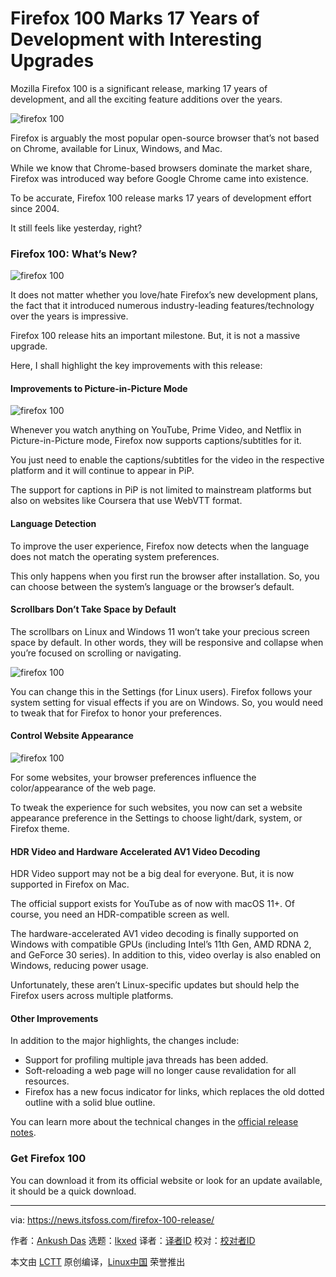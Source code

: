[#]: subject: "Firefox 100 Marks 17 Years of Development with Interesting Upgrades"
[#]: via: "https://news.itsfoss.com/firefox-100-release/"
[#]: author: "Ankush Das https://news.itsfoss.com/author/ankush/"
[#]: collector: "lkxed"
[#]: translator: " "
[#]: reviewer: " "
[#]: publisher: " "
[#]: url: " "

Firefox 100 Marks 17 Years of Development with Interesting Upgrades
======
Mozilla Firefox 100 is a significant release, marking 17 years of development, and all  the exciting feature additions over the years.

![firefox 100][1]

Firefox is arguably the most popular open-source browser that’s not based on Chrome, available for Linux, Windows, and Mac.

While we know that Chrome-based browsers dominate the market share, Firefox was introduced way before Google Chrome came into existence.

To be accurate, Firefox 100 release marks 17 years of development effort since 2004.

It still feels like yesterday, right?

### Firefox 100: What’s New?

![firefox 100][2]

It does not matter whether you love/hate Firefox’s new development plans, the fact that it introduced numerous industry-leading features/technology over the years is impressive.

Firefox 100 release hits an important milestone. But, it is not a massive upgrade.

Here, I shall highlight the key improvements with this release:

#### Improvements to Picture-in-Picture Mode

![firefox 100][3]

Whenever you watch anything on YouTube, Prime Video, and Netflix in Picture-in-Picture mode, Firefox now supports captions/subtitles for it.

You just need to enable the captions/subtitles for the video in the respective platform and it will continue to appear in PiP.

The support for captions in PiP is not limited to mainstream platforms but also on websites like Coursera that use WebVTT format.

#### Language Detection

To improve the user experience, Firefox now detects when the language does not match the operating system preferences.

This only happens when you first run the browser after installation. So, you can choose between the system’s language or the browser’s default.

#### Scrollbars Don’t Take Space by Default

The scrollbars on Linux and Windows 11 won’t take your precious screen space by default. In other words, they will be responsive and collapse when you’re focused on scrolling or navigating.

![firefox 100][4]

You can change this in the Settings (for Linux users). Firefox follows your system setting for visual effects if you are on Windows. So, you would need to tweak that for Firefox to honor your preferences.

#### Control Website Appearance

![firefox 100][5]

For some websites, your browser preferences influence the color/appearance of the web page.

To tweak the experience for such websites, you now can set a website appearance preference in the Settings to choose light/dark, system, or Firefox theme.

#### HDR Video and Hardware Accelerated AV1 Video Decoding

HDR Video support may not be a big deal for everyone. But, it is now supported in Firefox on Mac.

The official support exists for YouTube as of now with macOS 11+. Of course, you need an HDR-compatible screen as well.

The hardware-accelerated AV1 video decoding is finally supported on Windows with compatible GPUs (including Intel’s 11th Gen, AMD RDNA 2, and GeForce 30 series). In addition to this, video overlay is also enabled on Windows, reducing power usage.

Unfortunately, these aren’t Linux-specific updates but should help the Firefox users across multiple platforms.

#### Other Improvements

In addition to the major highlights, the changes include:

* Support for profiling multiple java threads has been added.
* Soft-reloading a web page will no longer cause revalidation for all resources.
* Firefox has a new focus indicator for links, which replaces the old dotted outline with a solid blue outline.

You can learn more about the technical changes in the [official release notes][6].

### Get Firefox 100

You can download it from its official website or look for an update available, it should be a quick download.

--------------------------------------------------------------------------------

via: https://news.itsfoss.com/firefox-100-release/

作者：[Ankush Das][a]
选题：[lkxed][b]
译者：[译者ID](https://github.com/译者ID)
校对：[校对者ID](https://github.com/校对者ID)

本文由 [LCTT](https://github.com/LCTT/TranslateProject) 原创编译，[Linux中国](https://linux.cn/) 荣誉推出

[a]: https://news.itsfoss.com/author/ankush/
[b]: https://github.com/lkxed
[1]: https://news.itsfoss.com/wp-content/uploads/2022/05/firefox-100-release.jpg
[2]: https://news.itsfoss.com/wp-content/uploads/2022/05/firefox-100-about.jpg
[3]: https://news.itsfoss.com/wp-content/uploads/2022/05/firefox-captions-100.jpg
[4]: https://news.itsfoss.com/wp-content/uploads/2022/05/scrollbars.jpg
[5]: https://news.itsfoss.com/wp-content/uploads/2022/05/firefox-appearance-tweak.jpg
[6]: https://www.mozilla.org/en-US/firefox/100.0/releasenotes/
